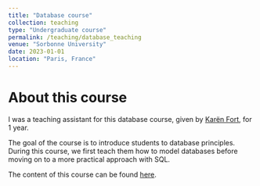 ```yaml
---
title: "Database course"
collection: teaching
type: "Undergraduate course"
permalink: /teaching/database_teaching
venue: "Sorbonne University"
date: 2023-01-01
location: "Paris, France"
---
```


About this course
======

I was a teaching assistant for this database course, given by [Karën Fort](https://members.loria.fr/KFort/), for 1 year.

The goal of the course is to introduce students to database principles. During this course, we first teach them how to model databases before moving on to a more practical approach with SQL.

The content of this course can be found [here](https://members.loria.fr/KFort/teaching/sorbonne/).